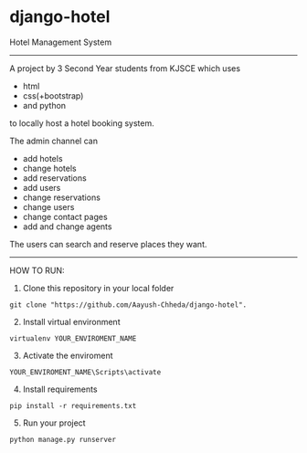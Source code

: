 # django-hotel
Hotel Management System

__________________________________
A project by 3 Second Year students from KJSCE which uses 
 - html 
 - css(+bootstrap) 
 - and python 

to locally host a hotel booking system. 

The admin channel can 
 - add hotels
 - change hotels
 - add reservations 
 - add users
 - change reservations
 - change users
 - change contact pages
 - add and change agents 

The users can search and reserve places they want.
____________________________________________________

HOW TO RUN:

 1. Clone this repository in your local folder
  ```
  git clone "https://github.com/Aayush-Chheda/django-hotel".
  ```
 2. Install virtual environment 
  ```
  virtualenv YOUR_ENVIROMENT_NAME
  ```
 3. Activate the enviroment 
  ```
  YOUR_ENVIROMENT_NAME\Scripts\activate
  ```
 4. Install requirements 
  ```
  pip install -r requirements.txt
  ```
 5. Run your project
  ```
  python manage.py runserver
  ```
